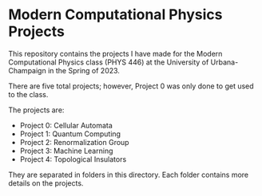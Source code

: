 # Modern Computational Physics Projects

This repository contains the projects I have made for the Modern Computational
Physics class (PHYS 446) at the University of Urbana-Champaign in the Spring of 2023.

There are five total projects; however, Project 0 was only done to get used to the
class.

The projects are:

- Project 0: Cellular Automata
- Project 1: Quantum Computing
- Project 2: Renormalization Group
- Project 3: Machine Learning
- Project 4: Topological Insulators

They are separated in folders in this directory. Each folder contains more details
on the projects.